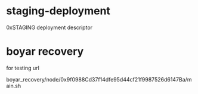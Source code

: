 # staging-deployment
0xSTAGING deployment descriptor

# boyar recovery
for testing url

boyar_recovery/node/0x9f0988Cd37f14dfe95d44cf21f9987526d6147Ba/main.sh